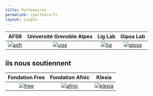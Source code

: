 ```yaml
---
title: Partenaires
permalink: /partners/fr
layout: single
---
```

AFSR | Université Grenoble Alpes | Lig Lab | Gipsa Lab 
:-------------------------:|:-------------------------:|:-------------------------:|:-------------------------:
<a href="https://afsr.fr/"><img src="../assets/images/afsrlogo.png" alt="asfr" ></a> | <a href="https://www.univ-grenoble-alpes.fr/"><img src="../assets/images/UGA.png" alt="uga" ></a> | <a href="https://www.liglab.fr/"><img src="../assets/images/lig.png" alt="lig" ></a> | <a href="http://www.gipsa-lab.fr/"><img src="../assets/images/Gipsa_Lab.png" alt="gipsa" ></a>

## ils nous soutiennent

 Fondation Free |  Fondation Afnic |  Klesia
:-------------------------:|:-------------------------:|:-------------------------:
<a href="https://www.fondation-free.fr/"><img src="../assets/images/free.jpg" alt="free" ></a> | <a href="https://www.fondation-afnic.fr/"><img src="../assets/images/afnic.jpg" alt="afnic" ></a> | <a href="https://www.klesia.fr/"><img src="../assets/images/klesia.jpg" alt="klesia" ></a>
